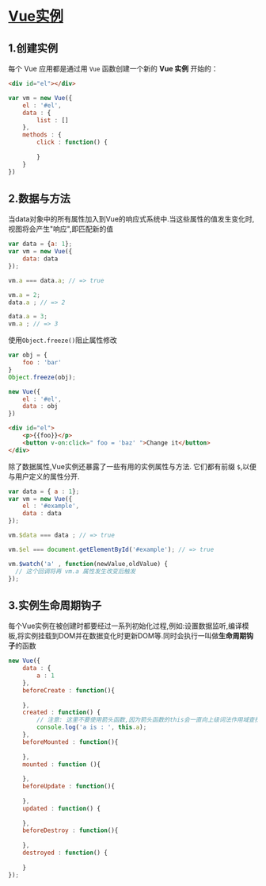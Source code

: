 # [Vue实例](https://cn.vuejs.org/v2/guide/instance.html)

## 1.创建实例
每个 Vue 应用都是通过用 ```Vue``` 函数创建一个新的 **Vue 实例** 开始的：
```html
<div id="el"></div>
```

```javascript
var vm = new Vue({
    el : '#el',
    data : {
        list : []
    },
    methods : {
        click : function() {
          
        }
    }
})
```

## 2.数据与方法
当data对象中的所有属性加入到Vue的响应式系统中.当这些属性的值发生变化时,视图将会产生"响应",即匹配新的值
```javascript
var data = {a: 1};
var vm = new Vue({
    data: data
});

vm.a === data.a; // => true

vm.a = 2;
data.a ; // => 2

data.a = 3;
vm.a ; // => 3

```
使用```Object.freeze()```阻止属性修改
```javascript
var obj = {
    foo : 'bar'
}
Object.freeze(obj);

new Vue({
    el : '#el',
    data : obj
})
```

```html
<div id="el">
    <p>{{foo}}</p>
    <button v-on:click=" foo = 'baz' ">Change it</button>
</div>
```

除了数据属性,Vue实例还暴露了一些有用的实例属性与方法. 它们都有前缀 ```$```,以便与用户定义的属性分开.
```javascript
var data = { a : 1};
var vm = new Vue({
    el : '#example',
    data : data
});

vm.$data === data ; // => true

vm.$el === document.getElementById('#example'); // => true

vm.$watch('a' , function(newValue,oldValue) {
  // 这个回调将再 vm.a 属性发生改变后触发
});

```

## 3.实例生命周期钩子
每个Vue实例在被创建时都要经过一系列初始化过程,例如:设置数据监听,编译模板,将实例挂载到DOM并在数据变化时更新DOM等.同时会执行一叫做**生命周期钩子**的函数
```javascript
new Vue({
    data : {
        a : 1
    },
    beforeCreate : function(){
        
    },
    created : function() {
        // 注意: 这里不要使用箭头函数,因为箭头函数的this会一直向上级词法作用域查找
        console.log('a is : ', this.a);
    },
    beforeMounted : function(){
        
    },
    mounted : function (){
        
    },
    beforeUpdate : function(){
        
    },
    updated : function() {
        
    },
    beforeDestroy : function(){
        
    },
    destroyed : function() {
      
    }
});
```
